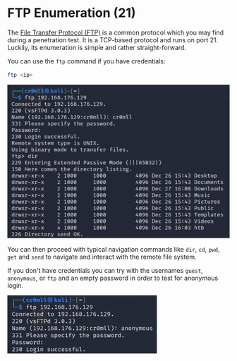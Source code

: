 # FTP Enumeration (21)

The [File Transfer Protocol (FTP)](../../networking/protocols/file-transfer-protocol-ftp.md) is a common protocol which you may find during a penetration test. It is a TCP-based protocol and runs on port 21. Luckily, its enumeration is simple and rather straight-forward.

You can use the `ftp` command if you have credentials:

```bash
ftp <ip>
```

![](<../../Reconnaissance/Enumeration/Resources/Images/FTP Login.png>)

You can then proceed with typical navigation commands like `dir`, `cd`, `pwd`, `get` and `send` to navigate and interact with the remote file system.

If you don't have credentials you can try with the usernames `guest`, `anonymous`, or `ftp` and an empty password in order to test for anonymous login.

![](<../../Reconnaissance/Enumeration/Resources/Images/FTP Anonymous Login.png>)

